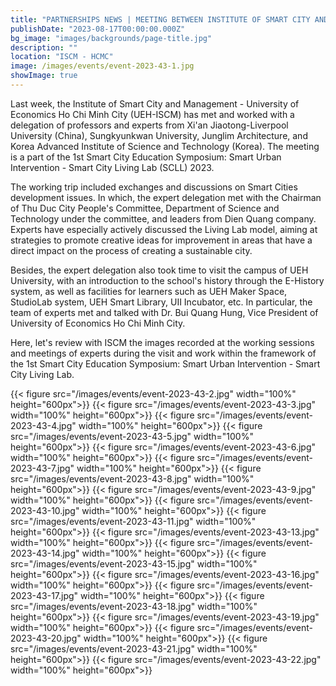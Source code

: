 ```yaml
---
title: "PARTNERSHIPS NEWS | MEETING BETWEEN INSTITUTE OF SMART CITY AND MANAGEMENT - UNIVERSITY OF ECONOMICS HO CHI MINH CITY (UEH-ISCM), XI'AN JIAOTONG-LIVERPOOL UNIVERSITY (CHINA), SUNGKYUNKWAN UNIVERSITY, JUNGLIM ARCHITECTURE, AND KOREA ADVANCED INSTITUTE OF SCIENCE AND TECHNOLOGY (KOREA)"
publishDate: "2023-08-17T00:00:00.000Z"
bg_image: "images/backgrounds/page-title.jpg"
description: "" 
location: "ISCM - HCMC"
image: /images/events/event-2023-43-1.jpg
showImage: true
---
```


Last week, the Institute of Smart City and Management - University of Economics Ho Chi Minh City (UEH-ISCM) has met and worked with a delegation of professors and experts from Xi'an Jiaotong-Liverpool University (China), Sungkyunkwan University, Junglim Architecture, and Korea Advanced Institute of Science and Technology (Korea). The meeting is a part of the 1st Smart City Education Symposium: Smart Urban Intervention - Smart City Living Lab (SCLL) 2023.

The working trip included exchanges and discussions on Smart Cities development issues. In which, the expert delegation met with the Chairman of Thu Duc City People's Committee, Department of Science and Technology under the committee, and leaders from Dien Quang company. Experts have especially actively discussed the Living Lab model, aiming at strategies to promote creative ideas for improvement in areas that have a direct impact on the process of creating a sustainable city.

Besides, the expert delegation also took time to visit the campus of UEH University, with an introduction to the school's history through the E-History system, as well as facilities for learners such as UEH Maker Space, StudioLab system, UEH Smart Library, UII Incubator, etc. In particular, the team of experts met and talked with Dr. Bui Quang Hung, Vice President of University of Economics Ho Chi Minh City.

Here, let's review with ISCM the images recorded at the working sessions and meetings of experts during the visit and work within the framework of the 1st Smart City Education Symposium: Smart Urban Intervention - Smart City Living Lab.

{{< figure src="/images/events/event-2023-43-2.jpg" width="100%" height="600px">}} 
{{< figure src="/images/events/event-2023-43-3.jpg" width="100%" height="600px">}} 
{{< figure src="/images/events/event-2023-43-4.jpg" width="100%" height="600px">}} 
{{< figure src="/images/events/event-2023-43-5.jpg" width="100%" height="600px">}} 
{{< figure src="/images/events/event-2023-43-6.jpg" width="100%" height="600px">}} 
{{< figure src="/images/events/event-2023-43-7.jpg" width="100%" height="600px">}} 
{{< figure src="/images/events/event-2023-43-8.jpg" width="100%" height="600px">}} 
{{< figure src="/images/events/event-2023-43-9.jpg" width="100%" height="600px">}} 
{{< figure src="/images/events/event-2023-43-10.jpg" width="100%" height="600px">}} 
{{< figure src="/images/events/event-2023-43-11.jpg" width="100%" height="600px">}} 
{{< figure src="/images/events/event-2023-43-13.jpg" width="100%" height="600px">}} 
{{< figure src="/images/events/event-2023-43-14.jpg" width="100%" height="600px">}} 
{{< figure src="/images/events/event-2023-43-15.jpg" width="100%" height="600px">}} 
{{< figure src="/images/events/event-2023-43-16.jpg" width="100%" height="600px">}} 
{{< figure src="/images/events/event-2023-43-17.jpg" width="100%" height="600px">}} 
{{< figure src="/images/events/event-2023-43-18.jpg" width="100%" height="600px">}} 
{{< figure src="/images/events/event-2023-43-19.jpg" width="100%" height="600px">}} 
{{< figure src="/images/events/event-2023-43-20.jpg" width="100%" height="600px">}} 
{{< figure src="/images/events/event-2023-43-21.jpg" width="100%" height="600px">}} 
{{< figure src="/images/events/event-2023-43-22.jpg" width="100%" height="600px">}} 


